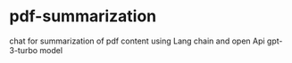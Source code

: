 # pdf-summarization
chat for summarization of pdf content using Lang chain and  open Api gpt-3-turbo model
